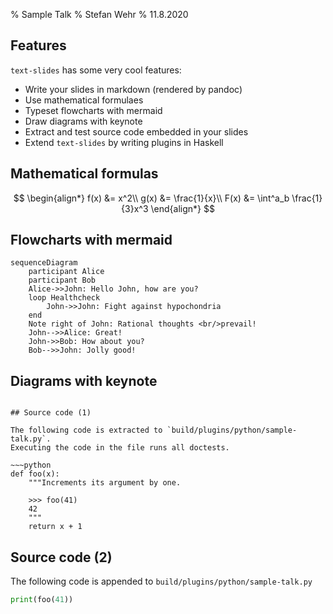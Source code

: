 % Sample Talk
% Stefan Wehr
% 11.8.2020

## Features

`text-slides` has some very cool features:

- Write your slides in markdown (rendered by pandoc)
- Use mathematical formulaes
- Typeset flowcharts with mermaid
- Draw diagrams with keynote
- Extract and test source code embedded in your slides
- Extend `text-slides` by writing plugins in Haskell

## Mathematical formulas

$$
\begin{align*}
  f(x) &= x^2\\
  g(x) &= \frac{1}{x}\\
  F(x) &= \int^a_b \frac{1}{3}x^3
\end{align*}
$$

## Flowcharts with mermaid

~~~mermaid
sequenceDiagram
    participant Alice
    participant Bob
    Alice->>John: Hello John, how are you?
    loop Healthcheck
        John->>John: Fight against hypochondria
    end
    Note right of John: Rational thoughts <br/>prevail!
    John-->>Alice: Great!
    John->>Bob: How about you?
    Bob-->>John: Jolly good!
~~~

## Diagrams with keynote

~~~keynote(file: "my_presentation.key", slide: 2)

## Source code (1)

The following code is extracted to `build/plugins/python/sample-talk.py`.
Executing the code in the file runs all doctests.

~~~python
def foo(x):
    """Increments its argument by one.

    >>> foo(41)
    42
    """
    return x + 1
~~~

## Source code (2)

The following code is appended to `build/plugins/python/sample-talk.py`

~~~python
print(foo(41))
~~~
